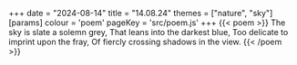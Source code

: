 +++
date = "2024-08-14"
title = "14.08.24"
themes = ["nature", "sky"]
[params]
  colour = 'poem'
  pageKey = 'src/poem.js'
+++
{{< poem >}}
The sky is slate a solemn grey,
That leans into the darkest blue,
Too delicate to imprint upon the fray,
Of fiercly crossing shadows in the view.
{{< /poem >}}